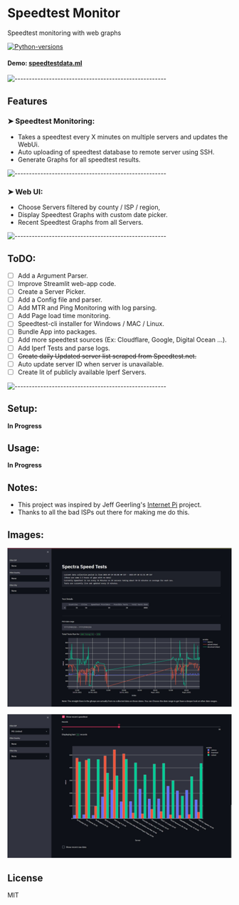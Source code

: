 # Speedtest Monitor
 Speedtest monitoring with web graphs

[![Python-versions](https://img.shields.io/badge/python-3.6%20%7C%203.7%20%7C%203.8%20%7C%203.9-blue)](https://github.com/AnvithLobo/speedtest-monitor)

#### Demo: [speedtestdata.ml](https://speedtestdata.ml/)

![-----------------------------------------------------](https://raw.githubusercontent.com/andreasbm/readme/master/assets/lines/rainbow.png)

## Features

### ➤ Speedtest Monitoring: 
* Takes a speedtest every X minutes on multiple servers and updates the WebUi.
* Auto uploading of speedtest database to remote server using SSH.
* Generate Graphs for all speedtest results.


![-----------------------------------------------------](https://github.com/andreasbm/readme/blob/master/assets/lines/aqua.png?raw=true)


### ➤ Web UI: 
* Choose Servers filtered by county / ISP / region,
* Display Speedtest Graphs with custom date picker.
* Recent Speedtest Graphs from all Servers.

![-----------------------------------------------------](https://github.com/andreasbm/readme/blob/master/assets/lines/aqua.png?raw=true)

## ToDO:

- [ ] Add a Argument Parser.
- [ ] Improve Streamlit web-app code.
- [ ] Create a Server Picker.
- [ ] Add a Config file and parser.
- [ ] Add MTR and Ping Monitoring with log parsing.
- [ ] Add Page load time monitoring.
- [ ] Speedtest-cli installer for Windows / MAC / Linux.
- [ ] Bundle App into packages.
- [ ] Add more speedtest sources (Ex: Cloudflare, Google, Digital Ocean ...).
- [ ] Add Iperf Tests and parse logs.
- [ ] ~~Create daily Updated server list scraped from Speedtest.net.~~
- [ ] Auto update server ID when server is unavailable.
- [ ] Create lit of publicly available Iperf Servers.

![-----------------------------------------------------](https://github.com/andreasbm/readme/blob/master/assets/lines/aqua.png?raw=true)

## Setup:

**In Progress**


## Usage:

**In Progress**


## Notes:

* This project was inspired by Jeff Geerling's [Internet Pi](https://github.com/geerlingguy/internet-pi) project.
* Thanks to all the bad ISPs out there for making me do this.


## Images:

![Speedtest-monitor Demo](/images/speedtest-monitor_demo-1.jpg)

![Speedtest-monitor Demo2](/images/speedtest-monitor_demo-2.jpg)


## License

MIT
